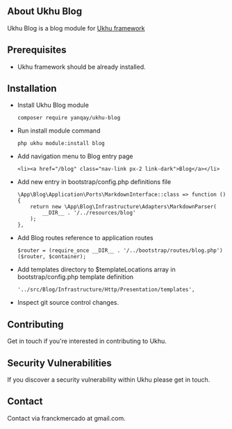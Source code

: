 ## About Ukhu Blog

Ukhu Blog is a blog module for [Ukhu framework](https://github.com/yanqay/ukhu)

## Prerequisites

- Ukhu framework should be already installed.

## Installation

- Install Ukhu Blog module

    `composer require yanqay/ukhu-blog`

- Run install module command

    `php ukhu module:install blog`

- Add navigation menu to Blog entry page

    `<li><a href="/blog" class="nav-link px-2 link-dark">Blog</a></li>`

- Add new entry in bootstrap/config.php definitions file

    ```
    \App\Blog\Application\Ports\MarkdownInterface::class => function () {
        return new \App\Blog\Infrastructure\Adapters\MarkdownParser(
            __DIR__ . '/../resources/blog'
        );
    },
    ```

- Add Blog routes reference to application routes

    `$router = (require_once __DIR__ . '/../bootstrap/routes/blog.php')($router, $container);`

- Add templates directory to $templateLocations array in bootstrap/config.php template definition

    `'../src/Blog/Infrastructure/Http/Presentation/templates',`

- Inspect git source control changes.

## Contributing

Get in touch if you're interested in contributing to Ukhu.

## Security Vulnerabilities

If you discover a security vulnerability within Ukhu please get in touch.

## Contact

Contact via franckmercado at gmail.com.

